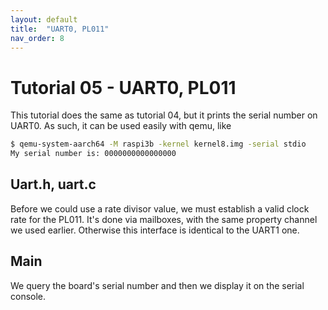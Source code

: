 ```yaml
---
layout: default
title:  "UART0, PL011"
nav_order: 8
---
```


Tutorial 05 - UART0, PL011
==========================

This tutorial does the same as tutorial 04, but it prints the serial number on UART0. As such, it can be used
easily with qemu, like

```sh
$ qemu-system-aarch64 -M raspi3b -kernel kernel8.img -serial stdio
My serial number is: 0000000000000000
```

Uart.h, uart.c
--------------

Before we could use a rate divisor value, we must establish a valid clock rate for the PL011. It's done
via mailboxes, with the same property channel we used earlier. Otherwise this interface is identical to the
UART1 one.

Main
----

We query the board's serial number and then we display it on the serial console.
